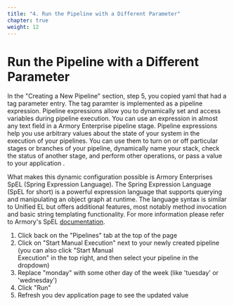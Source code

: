 ```yaml
---
title: "4. Run the Pipeline with a Different Parameter"
chapter: true
weight: 12
---
```


# Run the Pipeline with a Different Parameter

In the "Creating a New Pipeline" section, step 5, you copied yaml that had a tag parameter entry. The tag paramter is implemented as a pipeline expression. Pipeline expressions allow you to dynamically set and access variables during pipeline execution. You can use an expression in almost any text field in a Armory Enterprise pipeline stage. Pipeline expressions help you use arbitrary values about the state of your system in the execution of your pipelines. You can use them to turn on or off particular stages or branches of your pipeline, dynamically name your stack, check the status of another stage, and perform other operations, or pass a value to your application .

What makes this dynamic configuration possible is Armory Enterprises SpEL (Spring Expression Language). The Spring Expression Language (SpEL for short) is a powerful expression language that supports querying and manipulating an object graph at runtime. The language syntax is similar to Unified EL but offers additional features, most notably method invocation and basic string templating functionality. For more information please refer to Armory's SpEL [documentation](https://docs.armory.io/docs/spinnaker-user-guides/expression-language/).

1. Click back on the "Pipelines" tab at the top of the page
1. Click on "Start Manual Execution" next to your newly created pipeline (you can also click "Start Manual  
Execution" in the top right, and then select your pipeline in the dropdown)
1. Replace "monday" with some other day of the week (like 'tuesday' or 'wednesday')
1. Click "Run"
1. Refresh you dev application page to see the updated value
